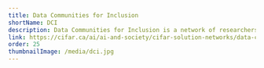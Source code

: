 ```yaml
---
title: Data Communities for Inclusion
shortName: DCI
description: Data Communities for Inclusion is a network of researchers, designers, and community organizers who are advocating for cooperatively-owned approaches to governing Artificial Intelligence and data technologies. Funded by the Canadian Institute for Advanced Research (CIFAR), the DCI project is creating a toolkit of open-access data infrastructure tools, inclusive design resources, case studies, and governance practices that are motivated by the successful work of the Self-Employed Women’s Association and other grassroots communities.
link: https://cifar.ca/ai/ai-and-society/cifar-solution-networks/data-communities-for-inclusion/
order: 25
thumbnailImage: /media/dci.jpg
---
```

